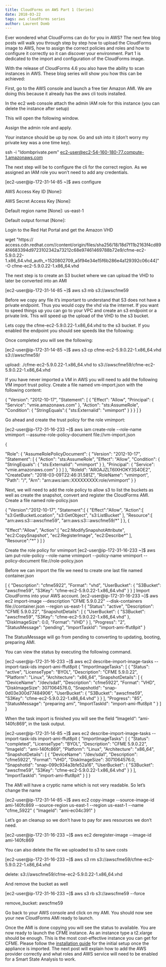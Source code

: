 ```yaml
---
title: CloudForms on AWS Part 1 (Series) 
date: 2018-03-22
tags: aws cloudforms series
author: Laurent Domb
---
```


Ever wondered what CloudForms can do for you in AWS? The next few blog posts will walk you through step by step how to upload the CloudForms image to AWS, how to assign the correct policies and roles and how to configure it correctly so it can discover your environment. Part 1 is dedicated to the import and configuration of the CloudForms image.

With the release of CloudForms 4.6 you also have the ability to scan instances in AWS. These blog series will show you how this can be achieved:

First, go to the AWS console and launch a free tier Amazon AMI. We are doing this because it already has the aws cli tools installed.

In the ec2 web console attach the admin IAM role for this instance (you can delete the instance after setup)

This will open the following window.

Assign the admin role and apply.

Your instance should be up by now. Go and ssh into it (don’t worry my private key was a one time key).

ssh -i "ldombprivate.pem" ec2-user@ec2-54-160-180-77.compute-1.amazonaws.com

The next step will be to configure the cli for the correct region. As we assigned an IAM role you won’t need to add any credentials.

[ec2-user@ip-172-31-14-85 ~]$ aws configure

AWS Access Key ID [None]:

AWS Secret Access Key [None]:

Default region name [None]: us-east-1

Default output format [None]:

Login to the Red Hat Portal and get the Amazon VHD

wget "https:// access.cdn.redhat.com//content/origin/files/sha256/18/18d7f11b2163f4cd894f4683394d9723102342a73212c68e97461469788b72e9/cfme-ec2-5.9.0.22-1.x86_64.vhd_auth_=1520802709_a5f94e34e15f6b286e4a129392c06c44]" -O cfme-ec2-5.9.0.22-1.x86_64.vhd

The next step is to create an S3 bucket where we can upload the VHD to later be converted into an AMI

[ec2-user@ip-172-31-14-85 ~]$ aws s3 mb s3://awscfme59

Before we copy any file it’s important to understand that S3 does not have a private endpoint. Thus you would copy the vhd via the internet. If you want to speed things up you can go to your VPC and create an s3 endpoint or a private link. This will speed up the upload of the VHD to the s3 bucket.

Lets copy the cfme-ec2-5.9.0.22-1.x86_64.vhd to the s3 bucket. If you enabled the endpoint you should see speeds like the following:

Once completed you will see the following:

[ec2-user@ip-172-31-14-85 ~]$ aws s3 cp cfme-ec2-5.9.0.22-1.x86_64.vhd s3://awscfme59/
  
upload: ./cfme-ec2-5.9.0.22-1.x86_64.vhd to s3://awscfme59/cfme-ec2-5.9.0.22-1.x86_64.vhd

If you have never imported a VM in AWS you will need to add the following VM import trust policy. Create a file named vm-import.json with the following content:

{
 "Version": "2012-10-17",
 "Statement": [
 {
 "Effect": "Allow",
 "Principal": { "Service": "vmie.amazonaws.com" },
 "Action": "sts:AssumeRole",
 "Condition": {
 "StringEquals":{
 "sts:Externalid": "vmimport"
 }
 }
 }
 ]
}

Go ahead and create the trust policy for the role vmimport:

[ec2-user@ip-172-31-16-233 ~]$ aws iam create-role --role-name vmimport --assume-role-policy-document file://vm-import.json
  
{
  
"Role": {
"AssumeRolePolicyDocument": {
"Version": "2012-10-17",
"Statement": [
{
"Action": "sts:AssumeRole",
"Effect": "Allow",
"Condition": {
"StringEquals": {
"sts:Externalid": "vmimport"
}
},
"Principal": {
"Service": "vmie.amazonaws.com"
}
}
]
},
"RoleId": "AROAJZLT6IXHOKY3S4OE2",
"CreateDate": "2018-03-09T22:46:31.581Z",
"RoleName": "vmimport",
"Path": "/",
"Arn": "arn:aws:iam::XXXXXXXXX:role/vmimport"
}
}

Next, we will need to add the role policy to allow s3 to list the buckets as well as create the snapshot, convert and register the CloudForms AMI. Create a file named role-policy.json

{
"Version":"2012-10-17",
"Statement":[
{
"Effect":"Allow",
"Action":[
"s3:GetBucketLocation",
"s3:GetObject",
"s3:ListBucket"
],
"Resource":[
"arn:aws:s3:::awscfme59",
"arn:aws:s3:::awscfme59/*"
]
},
{
  
"Effect":"Allow",
"Action":[
"ec2:ModifySnapshotAttribute",
"ec2:CopySnapshot",
"ec2:RegisterImage",
"ec2:Describe*"
],
"Resource":"*"
}
]
}

Create the role policy for vmimport
[ec2-user@ip-172-31-16-233 ~]$ aws iam put-role-policy --role-name vmimport --policy-name vmimport --policy-document file://role-policy.json

Before we can import the file we need to create one last file named container.json

[
 {
 "Description": "cfme5922",
 "Format": "vhd",
 "UserBucket": {
 "S3Bucket": "awscfme59",
"S3Key": "cfme-ec2-5.9.0.22-1.x86_64.vhd"
 }
 }
]
Import CloudForms into your AWS account.
[ec2-user@ip-172-31-16-233 ~]$ aws ec2 import-image --description "CFME 5.9.0.22" --disk-containers file://container.json --region us-east-1
{
 "Status": "active",
 "Description": "CFME 5.9.0.22",
 "SnapshotDetails": [
 {
 "UserBucket": {
 "S3Bucket": "awscfme59",
 "S3Key": "cfme-ec2-5.9.0.22-1.x86_64.vhd"
 },
 "DiskImageSize": 0.0,
 "Format": "VHD"
 }
 ],
 "Progress": "2",
 "StatusMessage": "pending",
 "ImportTaskId": "import-ami-ffut8pit"
}

The StatusMessage will go from pending to converting to updating, booting, preparing AMI.

You can view the status by executing the following command.

[ec2-user@ip-172-31-16-233 ~]$ aws ec2 describe-import-image-tasks --import-task-ids import-ami-ffut8pit
{
 "ImportImageTasks": [
 {
 "Status": "active",
 "LicenseType": "BYOL",
 "Description": "CFME 5.9.0.22",
 "Platform": "Linux",
 "Architecture": "x86_64",
 "SnapshotDetails": [
 {
 "DeviceName": "/dev/sda1",
 "Description": "cfme5922",
 "Format": "VHD",
 "DiskImageSize": 3071064576.0,
 "SnapshotId": "snap-0d03e300d77484906",
 "UserBucket": {
 "S3Bucket": "awscfme59",
 "S3Key": "cfme-ec2-5.9.0.22-1.x86_64.vhd"
 }
 }
 ],
 "Progress": "85",
 "StatusMessage": "preparing ami",
 "ImportTaskId": "import-ami-ffut8pit
"
 }
 ]
}

When the task import is finished you will see the field “ImageId“: “ami-140fc869”, in the task output.

[ec2-user@ip-172-31-14-85 ~]$ aws ec2 describe-import-image-tasks --import-task-ids import-ami-ffut8pit
{
 "ImportImageTasks": [
 {
 "Status": "completed",
 "LicenseType": "BYOL",
 "Description": "CFME 5.9.0.22",
 "ImageId": "ami-140fc869",
 "Platform": "Linux",
 "Architecture": "x86_64",
 "SnapshotDetails": [
 {
 "DeviceName": "/dev/sda1",
 "Description": "cfme5922",
 "Format": "VHD",
 "DiskImageSize": 3071064576.0,
 "SnapshotId": "snap-099c934a3bfe52a16",
 "UserBucket": {
 "S3Bucket": "awscfme59",
 "S3Key": "cfme-ec2-5.9.0.22-1.x86_64.vhd"
 }
 }
 ],
 "ImportTaskId": "import-ami-ffut8pit"
 }
 ]
}

The AMI will have a cryptic name which is not very readable. So let’s change the name

[ec2-user@ip-172-31-14-85 ~]$ aws ec2 copy-image --source-image-id ami-140fc869 --source-region us-east-1 --region us-east-1 --name "cfme_5922"
{
"ImageId": "ami-ec04c391"
}

Let’s go an cleanup so we don’t have to pay for aws resources we don’t need.

[ec2-user@ip-172-31-16-233 ~]$ aws ec2 deregister-image --image-id ami-140fc869

You can also delete the file we uploaded to s3 to save costs

[ec2-user@ip-172-31-16-233 ~]$ aws s3 rm s3://awscfme59/cfme-ec2-5.9.0.22-1.x86_64.vhd
  
delete: s3://awscfme59/cfme-ec2-5.9.0.22-1.x86_64.vhd

And remove the bucket as well

[ec2-user@ip-172-31-16-233 ~]$ aws s3 rb s3://awscfme59 --force

remove_bucket: awscfme59

Go back to your AWS console and click on my AMI. You should now see your new CloudForms AMI ready to launch.

Once the AMI is done copying you will see the status to available. You are now ready to launch the CFME instance. As an instance type a t2.xlarge should be enough. This is the most cost-effective instance you can get for CFME. Please follow the [installation guide](<https://access.redhat.com/documentation/en-us/red_hat_cloudforms/4.6/html-single/installing_red_hat_cloudforms_on_amazon_elastic_compute_cloud_amazon_ec2/index#Configuring-cloudforms>) for the initial setup once the appliance is imported. The next post will explain how to add the AWS provider correctly and what roles and AWS service will need to be enabled for a Smart State Analysis to work.
